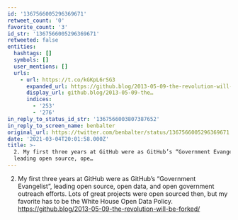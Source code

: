 ```yaml
---
id: '1367566005296369671'
retweet_count: '0'
favorite_count: '3'
id_str: '1367566005296369671'
retweeted: false
entities:
  hashtags: []
  symbols: []
  user_mentions: []
  urls:
    - url: https://t.co/kGKpL6rSG3
      expanded_url: https://github.blog/2013-05-09-the-revolution-will-be-forked/
      display_url: github.blog/2013-05-09-the…
      indices:
        - '253'
        - '276'
in_reply_to_status_id_str: '1367566003807387652'
in_reply_to_screen_name: benbalter
original_url: https://twitter.com/benbalter/status/1367566005296369671
date: '2021-03-04T20:01:58.000Z'
title: >-
  2. My first three years at GitHub were as GitHub’s “Government Evangelist”,
  leading open source, ope…
---
```


2. My first three years at GitHub were as GitHub’s “Government Evangelist”, leading open source, open data, and open government outreach efforts. Lots of great projects were open sourced then, but my favorite has to be the White House Open Data Policy. https://github.blog/2013-05-09-the-revolution-will-be-forked/